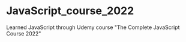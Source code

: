 # JavaScript_course_2022
Learned JavaScript through Udemy course "The Complete JavaScript Course 2022"
